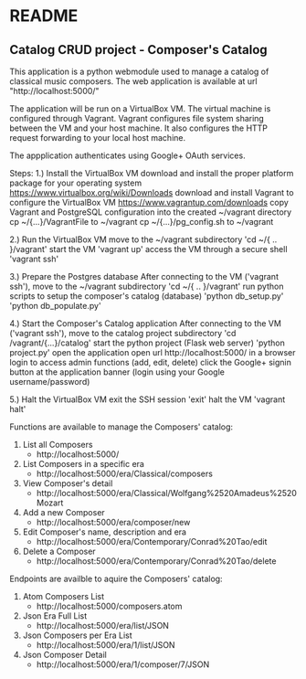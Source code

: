 README
======

Catalog CRUD project - Composer's Catalog
------------------------------------------

This application is a python webmodule used to manage a catalog of classical music composers.
The web application is available at url "http://localhost:5000/"

The application will be run on a VirtualBox VM. The virtual machine is configured through Vagrant.
Vagrant configures file system sharing between the VM and your host machine. It also configures
the HTTP request forwarding to your local host machine.

The appplication authenticates using Google+ OAuth services.

Steps:
   1.) Install the VirtualBox VM
        download and install the proper platform package for your operating system
           https://www.virtualbox.org/wiki/Downloads
        download and install Vagrant to configure the VirtualBox VM
           https://www.vagrantup.com/downloads
        copy Vagrant and PostgreSQL configuration into the created ~/vagrant directory
           cp ~/{...}/VagrantFile to ~/vagrant
           cp ~/{...}/pg_config.sh to ~/vagrant

   2.) Run the VirtualBox VM
        move to the ~/vagrant subdirectory
           'cd ~/{ .. }/vagrant'
        start the VM
           'vagrant up'
        access the VM through a secure shell
           'vagrant ssh'

   3.) Prepare the Postgres database
        After connecting to the VM ('vagrant ssh'), move to the ~/vagrant subdirectory
           'cd ~/{ .. }/vagrant'
        run python scripts to setup the composer's catalog (database)
           'python db_setup.py'
           'python db_populate.py'

   4.) Start the Composer's Catalog application 
        After connecting to the VM ('vagrant ssh'), move to the catalog project subdirectory
           'cd /vagrant/{...}/catalog'
        start the python project (Flask web server)
           'python project.py'
        open the application
           open url http://localhost:5000/ in a browser
        login to access admin functions (add, edit, delete)
           click the Google+ signin button at the application banner (login using your Google username/password)
           
   5.) Halt the VirtualBox VM
        exit the SSH session
           'exit'
        halt the VM
           'vagrant halt'


Functions are available to manage the Composers' catalog:
  1. List all Composers
        - http://localhost:5000/
  2. List Composers in a specific era 
        - http://localhost:5000/era/Classical/composers
  3. View Composer's detail 
        - http://localhost:5000/era/Classical/Wolfgang%2520Amadeus%2520Mozart
  4. Add a new Composer
        - http://localhost:5000/era/composer/new
  5. Edit Composer's name, description and era
        - http://localhost:5000/era/Contemporary/Conrad%20Tao/edit
  6. Delete a Composer
        - http://localhost:5000/era/Contemporary/Conrad%20Tao/delete


Endpoints are availble to aquire the Composers' catalog:
  1. Atom Composers List 
        - http://localhost:5000/composers.atom
  2. Json Era Full List 
        - http://localhost:5000/era/list/JSON
  3. Json Composers per Era List 
        - http://localhost:5000/era/1/list/JSON
  4. Json Composer Detail
        - http://localhost:5000/era/1/composer/7/JSON

